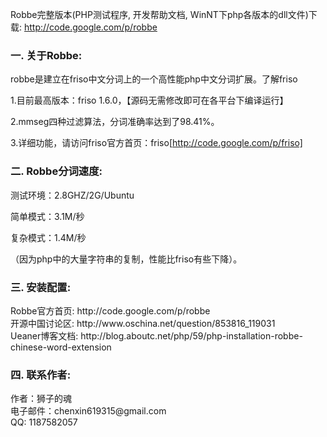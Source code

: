 Robbe完整版本(PHP测试程序, 开发帮助文档, WinNT下php各版本的dll文件)下载: http://code.google.com/p/robbe <br />

<h3>一. 关于Robbe: </h3> 
robbe是建立在friso中文分词上的一个高性能php中文分词扩展。了解friso

1.目前最高版本：friso 1.6.0，【源码无需修改即可在各平台下编译运行】

2.mmseg四种过滤算法，分词准确率达到了98.41%。

3.详细功能，请访问friso官方首页：friso[http://code.google.com/p/friso]

<h3>二. Robbe分词速度: </h3>
测试环境：2.8GHZ/2G/Ubuntu

简单模式：3.1M/秒

复杂模式：1.4M/秒

（因为php中的大量字符串的复制，性能比friso有些下降）。


<h3>三. 安装配置: </h3>
Robbe官方首页: http://code.google.com/p/robbe <br />
开源中国讨论区: http://www.oschina.net/question/853816_119031 <br />
Ueaner博客文档: http://blog.aboutc.net/php/59/php-installation-robbe-chinese-word-extension <br />

<h3>四. 联系作者: </h3>
作者：狮子的魂 <br />
电子邮件：chenxin619315@gmail.com <br />
QQ: 1187582057 <br />
